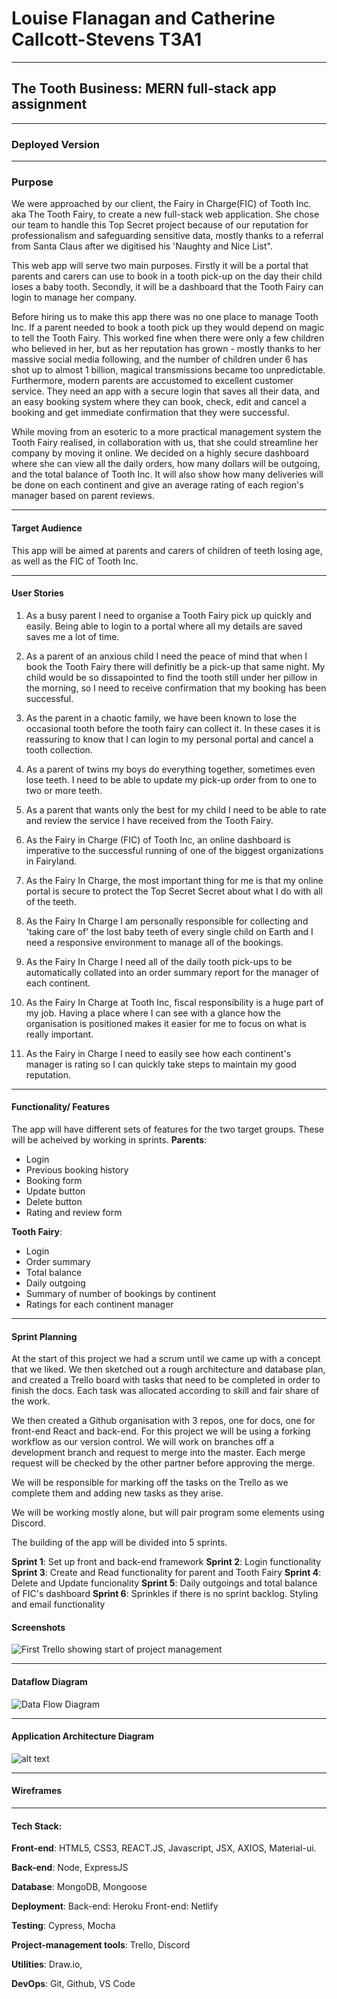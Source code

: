 
# **Louise Flanagan and Catherine Callcott-Stevens T3A1**
********************************
## **The Tooth Business: MERN full-stack app assignment**
*****************************************

### Deployed Version


****************

### Purpose

We were approached by our client, the Fairy in Charge(FIC) of Tooth Inc. aka The Tooth Fairy, to create a new full-stack web application. She chose our team to handle this Top Secret project because of our reputation for professionalism and safeguarding sensitive data, mostly thanks to a referral from Santa Claus after we digitised his 'Naughty and Nice List".

This web app will serve two main purposes. Firstly it will be a portal that parents and carers can use to book in a tooth pick-up on the day their child loses a baby tooth. Secondly, it will be a dashboard that the Tooth Fairy can login to manage her company. 

Before hiring us to make this app there was no one place to manage Tooth Inc. If a parent needed to book a tooth pick up they would depend on magic to tell the Tooth Fairy. This worked fine when there were only a few children who believed in her, but as her reputation has grown - mostly thanks to her massive social media following, and the number of children under 6 has shot up to almost 1 billion, magical transmissions became too unpredictable. Furthermore, modern parents are accustomed to excellent customer service. They need an app with a secure login that saves all their data, and an easy booking system where they can book, check, edit and cancel a booking and get immediate confirmation that they were successful.

While moving from an esoteric to a more practical management system the Tooth Fairy realised, in collaboration with us, that she could streamline her company by moving it online. We decided on a highly secure dashboard where she can view all the daily orders, how many dollars will be outgoing, and the total balance of Tooth Inc. It will also show how many deliveries will be done on each continent and give an average rating of each region's manager based on parent reviews. 
*********

#### Target Audience

This app will be aimed at parents and carers of children of teeth losing age, as well as the FIC of Tooth Inc.
*********

#### User Stories

1. As a busy parent I need to organise a Tooth Fairy pick up quickly and easily. Being able to login to a portal where all my details are saved saves me a lot of time.

2. As a parent of an anxious child I need the peace of mind that when I book the Tooth Fairy there will definitly be a pick-up that same night. My child would be so dissapointed to find the tooth still under her pillow in the morning, so I need to receive confirmation that my booking has been successful.

3. As the parent in a chaotic family, we have been known to lose the occasional tooth before the tooth fairy can collect it. In these cases it is reassuring to know that I can login to my personal portal and cancel a tooth collection. 

4. As a parent of twins my boys do everything together, sometimes even lose teeth. I need to be able to update my pick-up order from to one to two or more teeth.

5. As a parent that wants only the best for my child I need to be able to rate and review the service I have received from the Tooth Fairy.

6. As the Fairy in Charge (FIC) of Tooth Inc, an online dashboard is imperative to the successful running of one of the biggest organizations in Fairyland. 

7. As the Fairy In Charge, the most important thing for me is that my online portal is secure to protect the Top Secret Secret about what I do with all of the teeth.

8. As the Fairy In Charge I am personally responsible for collecting and 'taking care of' the lost baby teeth of every single child on Earth and I need a responsive environment to manage all of the bookings. 

9. As the Fairy In Charge I need all of the daily tooth pick-ups to be automatically collated into an order summary report for the manager of each continent. 

10. As the Fairy In Charge at Tooth Inc, fiscal responsibility is a huge part of my job. Having a place where I can see with a glance how the organisation is positioned makes it easier for me to focus on what is really important. 

11. As the Fairy in Charge I need to easily see how each continent's manager is rating so I can quickly take steps to maintain my good reputation.
*********

#### Functionality/ Features

The app will have different sets of features for the two target groups. These will be acheived by working in sprints.
**Parents**:
- Login
- Previous booking history
- Booking form
- Update button
- Delete button
- Rating and review form

**Tooth Fairy**:
- Login
- Order summary
- Total balance
- Daily outgoing 
- Summary of number of bookings by continent 
- Ratings for each continent manager

****************
#### Sprint Planning
At the start of this project we had a scrum until we came up with a concept that we liked. We then sketched out a rough architecture and database plan, and created a Trello board with tasks that need to be completed in order to finish the docs. Each task was allocated according to skill and fair share of the work. 

We then created a Github organisation with 3 repos, one for docs, one for front-end React and back-end. For this project we will be using a forking workflow as our version control. We will work on branches off a development branch and request to merge into the master. Each merge request will be checked by the other partner before approving the merge. 

We will be responsible for marking off the tasks on the Trello as we complete them and adding new tasks as they arise.

We will be working mostly alone, but will pair program some elements using Discord.

The building of the app will be divided into 5 sprints.

**Sprint 1**: Set up front and back-end framework
**Sprint 2**: Login functionality
**Sprint 3**: Create and Read functionality for parent and Tooth Fairy
**Sprint 4**: Delete and Update funcionality
**Sprint 5**: Daily outgoings and total balance of FIC's dashboard
**Sprint 6**: Sprinkles if there is no sprint backlog. Styling and email functionality

#### Screenshots
<img src="Trello-screenshots/05071207.png" alt="First Trello showing start of project management" />


****************
#### Dataflow Diagram

<img src="Data-Flow-Diagram.png" alt="Data Flow Diagram" />

****************

#### Application Architecture Diagram

<img src="Application-Architecture-Diagram.jpg" alt="alt text" title="Application Architecture Diagram" />

****************

#### Wireframes

*********

#### Tech Stack:

**Front-end**: HTML5, CSS3, REACT.JS, Javascript, JSX, AXIOS, Material-ui.

**Back-end**: Node, ExpressJS

**Database**: MongoDB, Mongoose

**Deployment**: 
Back-end: Heroku
Front-end: Netlify

**Testing**: Cypress, Mocha

**Project-management tools**: Trello, Discord

**Utilities**: Draw.io, 

**DevOps**: Git, Github, VS Code

